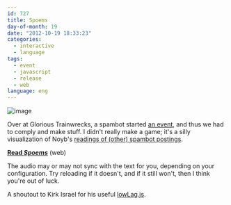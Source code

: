 ```yaml
---
id: 727
title: Spoems
day-of-month: 19
date: "2012-10-19 18:33:23"
categories:
  - interactive
  - language
tags:
  - event
  - javascript
  - release
  - web
language: eng
---
```


![image](/files/2012/10-spoems/spoemsscreen.png "Spoems screenshot")

Over at Glorious Trainwrecks, a spambot started [an event](http://www.glorioustrainwrecks.com/node/4281), and thus we had to comply and make stuff. I didn't really make a game; it's a silly visualization of Noyb's [readings of (other) spambot postings](http://www.glorioustrainwrecks.com/node/1529).

[**Read _Spoems_**](//www.agj.cl/files/games/spoems/) (web)

The audio may or may not sync with the text for you, depending on your configuration. Try reloading if it doesn't, and if it still won't, then I think you're out of luck.

A shoutout to Kirk Israel for his useful [lowLag.js](http://lowlag.alienbill.com/).
